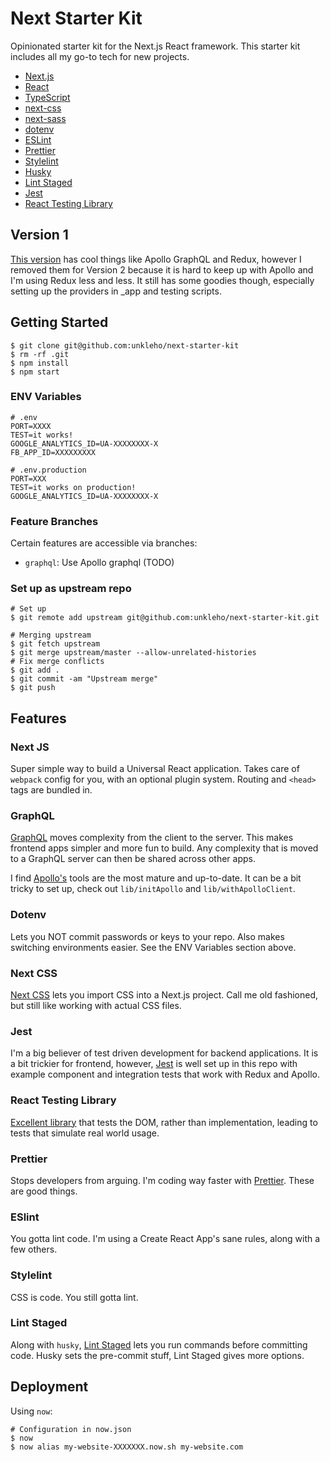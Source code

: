 # Next Starter Kit

Opinionated starter kit for the Next.js React framework. This starter kit includes all my go-to tech for new projects.

- [Next.js](https://github.com/zeit/next.js)
- [React](https://github.com/facebook/react)
- [TypeScript](https://github.com/microsoft/TypeScript)
- [next-css](https://github.com/zeit/next-plugins/blob/master/packages/next-css)
- [next-sass](https://github.com/zeit/next-plugins/blob/master/packages/next-sass)
- [dotenv](https://github.com/motdotla/dotenv)
- [ESLint](https://github.com/eslint/eslint)
- [Prettier](https://github.com/prettier/prettier)
- [Stylelint](https://github.com/stylelint/stylelint)
- [Husky](https://github.com/typicode/husky)
- [Lint Staged](https://github.com/okonet/lint-staged)
- [Jest](https://github.com/facebook/jest)
- [React Testing Library](https://github.com/testing-library/react-testing-library)

## Version 1

[This version](https://github.com/unkleho/next-starter-kit/tree/v1.5.0) has cool things like Apollo GraphQL and Redux, however I removed them for Version 2 because it is hard to keep up with Apollo and I'm using Redux less and less. It still has some goodies though, especially setting up the providers in \_app and testing scripts.

## Getting Started

```
$ git clone git@github.com:unkleho/next-starter-kit
$ rm -rf .git
$ npm install
$ npm start
```

### ENV Variables

```
# .env
PORT=XXXX
TEST=it works!
GOOGLE_ANALYTICS_ID=UA-XXXXXXXX-X
FB_APP_ID=XXXXXXXXX

# .env.production
PORT=XXX
TEST=it works on production!
GOOGLE_ANALYTICS_ID=UA-XXXXXXXX-X
```

### Feature Branches

Certain features are accessible via branches:

- `graphql`: Use Apollo graphql (TODO)

### Set up as upstream repo

```
# Set up
$ git remote add upstream git@github.com:unkleho/next-starter-kit.git

# Merging upstream
$ git fetch upstream
$ git merge upstream/master --allow-unrelated-histories
# Fix merge conflicts
$ git add .
$ git commit -am "Upstream merge"
$ git push
```

## Features

### Next JS

Super simple way to build a Universal React application. Takes care of `webpack` config for you, with an optional plugin system. Routing and `<head>` tags are bundled in.

### GraphQL

[GraphQL](https://graphql.org) moves complexity from the client to the server. This makes frontend apps simpler and more fun to build. Any complexity that is moved to a GraphQL server can then be shared across other apps.

I find [Apollo's](https://www.apollographql.com/) tools are the most mature and up-to-date. It can be a bit tricky to set up, check out `lib/initApollo` and `lib/withApolloClient`.

### Dotenv

Lets you NOT commit passwords or keys to your repo. Also makes switching environments easier. See the ENV Variables section above.

### Next CSS

[Next CSS](https://github.com/zeit/next-plugins/tree/master/packages/next-css) lets you import CSS into a Next.js project. Call me old fashioned, but still like working with actual CSS files.

### Jest

I'm a big believer of test driven development for backend applications. It is a bit trickier for frontend, however, [Jest](https://jestjs.io/) is well set up in this repo with example component and integration tests that work with Redux and Apollo.

### React Testing Library

[Excellent library](https://testing-library.com/docs/react-testing-library/intro) that tests the DOM, rather than implementation, leading to tests that simulate real world usage.

### Prettier

Stops developers from arguing. I'm coding way faster with [Prettier](https://prettier.io/). These are good things.

### ESlint

You gotta lint code. I'm using a Create React App's sane rules, along with a few others.

### Stylelint

CSS is code. You still gotta lint.

### Lint Staged

Along with `husky`, [Lint Staged](https://github.com/okonet/lint-staged) lets you run commands before committing code. Husky sets the pre-commit stuff, Lint Staged gives more options.

## Deployment

Using `now`:

```
# Configuration in now.json
$ now
$ now alias my-website-XXXXXXX.now.sh my-website.com
```
